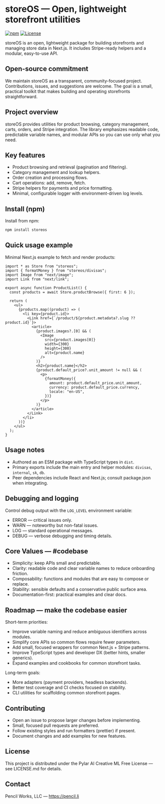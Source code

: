 # storeOS — Open, lightweight storefront utilities

[![npm](https://img.shields.io/npm/v/storeos?label=npm&color=brightgreen)](https://www.npmjs.com/package/storeos) [![License](https://img.shields.io/badge/license-Pylar%20AI%20Creative%20ML%20Free-blue)](./LICENSE.md)

storeOS is an open, lightweight package for building storefronts and managing store data in Next.js. It includes Stripe-ready helpers and a modular, easy-to-use API.

Open-source commitment
----------------------
We maintain storeOS as a transparent, community-focused project. Contributions, issues, and suggestions are welcome. The goal is a small, practical toolkit that makes building and operating storefronts straightforward.

Project overview
----------------
storeOS provides utilities for product browsing, category management, carts, orders, and Stripe integration. The library emphasizes readable code, predictable variable names, and modular APIs so you can use only what you need.

Key features
------------
- Product browsing and retrieval (pagination and filtering).
- Category management and lookup helpers.
- Order creation and processing flows.
- Cart operations: add, remove, fetch.
- Stripe helpers for payments and price formatting.
- Minimal, configurable logger with environment-driven log levels.

Install (npm)
-------------
Install from npm:

```bash
npm install storeos
```

Quick usage example
-------------------
Minimal Next.js example to fetch and render products:

```tsx
import * as Store from "storeos";
import { formatMoney } from "storeos/divisas";
import Image from "next/image";
import Link from "next/link";

export async function ProductList() {
  const products = await Store.productBrowse({ first: 6 });

  return (
    <ul>
      {products.map((product) => (
        <li key={product.id}>
          <Link href={`/product/${product.metadata?.slug ?? product.id}`}>
            <article>
              {product.images?.[0] && (
                <Image
                  src={product.images[0]}
                  width={300}
                  height={300}
                  alt={product.name}
                />
              )}
              <h2>{product.name}</h2>
              {product.default_price?.unit_amount != null && (
                <p>
                  {formatMoney({
                    amount: product.default_price.unit_amount,
                    currency: product.default_price.currency,
                    locale: "en-US",
                  })}
                </p>
              )}
            </article>
          </Link>
        </li>
      ))}
    </ul>
  );
}
```

Usage notes
-----------
- Authored as an ESM package with TypeScript types in `dist`.
- Primary exports include the main entry and helper modules: `divisas`, `internal`, `sk`, `db`.
- Peer dependencies include React and Next.js; consult package.json when integrating.

Debugging and logging
---------------------
Control debug output with the `LOG_LEVEL` environment variable:
- ERROR — critical issues only.
- WARN — noteworthy but non-fatal issues.
- LOG — standard operational messages.
- DEBUG — verbose debugging and timing details.

Core Values — #codebase
-----------------------
- Simplicity: keep APIs small and predictable.
- Clarity: readable code and clear variable names to reduce onboarding friction.
- Composability: functions and modules that are easy to compose or replace.
- Stability: sensible defaults and a conservative public surface area.
- Documentation-first: practical examples and clear docs.

Roadmap — make the codebase easier
----------------------------------
Short-term priorities:
- Improve variable naming and reduce ambiguous identifiers across modules.
- Simplify core APIs so common flows require fewer parameters.
- Add small, focused wrappers for common Next.js + Stripe patterns.
- Improve TypeScript types and developer DX (better hints, smaller generics).
- Expand examples and cookbooks for common storefront tasks.

Long-term goals:
- More adapters (payment providers, headless backends).
- Better test coverage and CI checks focused on stability.
- CLI utilities for scaffolding common storefront pages.

Contributing
------------
- Open an issue to propose larger changes before implementing.
- Small, focused pull requests are preferred.
- Follow existing styles and run formatters (prettier) if present.
- Document changes and add examples for new features.

License
-------
This project is distributed under the Pylar AI Creative ML Free License — see LICENSE.md for details.

Contact
-------
Pencil Works, LLC — https://pencil.li